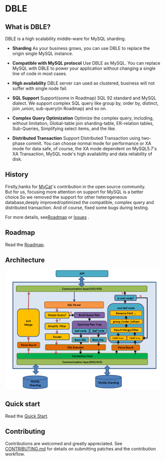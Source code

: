 # DBLE

## What is DBLE?

DBLE is a high scalability middle-ware for MySQL sharding.


- __Sharding__
As your business grows, you can use DBLE to replace the origin single MySQL instance. 

- __Compatible with MySQL protocol__
Use DBLE as MySQL. You can replace MySQL with DBLE to power your application without changing a single line of code in most cases.

- __High availability__
DBLE server can used as clustered, business will not suffer with single node fail.

- __SQL Support__
Support(some in Roadmap) SQL 92 standard and MySQL dialect. We support complex SQL query like group by, order by, distinct, join ,union, sub-query(in Roadmap) and so on.

- __Complex Query Optimization__
Optimize the complex query, including, without limitation, Global-table join sharding-table, ER-relation tables, Sub-Queries, Simplifying select items, and the like.

- __Distributed Transaction__
Support Distributed Transaction using two-phase commit. You can choose normal mode for performance or XA mode for data safe, of course, the XA mode dependent on MySQL5.7's XA Transaction, MySQL node's high availability and data reliability of disk.


## History
Firstly,hanks for [MyCat](https://github.com/MyCATApache/Mycat-Server)'s contribution in the open source community.  
But for us, focusing more attention on support for MySQL is a better choice.So we removed the support for other heterogeneous database,deeply improved/optimized the compatible, complex query and distributed transaction. And of course, fixed some bugs during testing.

For more details, see[Roadmap](./docs/ROADMAP.md) or [Issues](https://github.com/actiontech/dble/issues) . 

## Roadmap

Read the [Roadmap](./docs/ROADMAP.md).

## Architecture

![architecture](./docs/architecture.PNG)

## Quick start 
Read the [Quick Start](./docs/QUICKSTART.md).


## Contributing

Contributions are welcomed and greatly appreciated. See [CONTRIBUTING.md](./docs/CONTRIBUTING.md)
for details on submitting patches and the contribution workflow.



